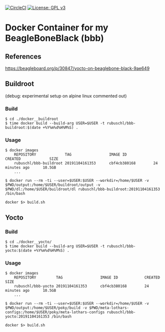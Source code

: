 [![CircleCI](https://circleci.com/gh/Rubusch/docker__beagleboneblack.svg?style=shield)](https://circleci.com/gh/Rubusch/docker__beagleboneblack)
[![License: GPL v3](https://img.shields.io/badge/License-GPL%20v3-blue.svg)](https://www.gnu.org/licenses/gpl-3.0.html)


# Docker Container for my BeagleBoneBlack (bbb)


## References

https://beagleboard.org/p/30847/yocto-on-beaglebone-black-9ae649


## Buildroot

(debug: experimental setup on alpine linux commented out)   


### Build

```
$ cd ./docker__buildroot
$ time docker build --build-arg USER=$USER -t rubuschl/bbb-buildroot:$(date +%Y%m%d%H%M%S) .
```


### Usage

```
$ docker images
    REPOSITORY             TAG                 IMAGE ID            CREATED             SIZE
    rubuschl/bbb-buildroot 20191104161353      cbf4cb380168        24 minutes ago      10.5GB
    ...

$ docker run --rm -ti --user=$USER:$USER --workdir=/home/$USER -v $PWD/output:/home/$USER/buildroot/output -v $PWD/dl:/home/$USER/buildroot/dl rubuschl/bbb-buildroot:20191104161353 /bin/bash

docker $> build.sh
```



## Yocto

### Build


```
$ cd ./docker__yocto/
$ time docker build --build-arg USER=$USER -t rubuschl/bbb-yocto:$(date +%Y%m%d%H%M%S) .
```


### Usage

```
$ docker images
    REPOSITORY         TAG                 IMAGE ID            CREATED             SIZE
    rubuschl/bbb-yocto 20191104161353      cbf4cb380168        24 minutes ago      10.5GB
    ...

$ docker run --rm -ti --user=$USER:$USER --workdir=/home/$USER -v $PWD/output:/home/$USER/poky/build -v $PWD/meta-lothars-configs:/home/$USER/poky/meta-lothars-configs rubuschl/bbb-yocto:20191104161353 /bin/bash

docker $> build.sh
```



